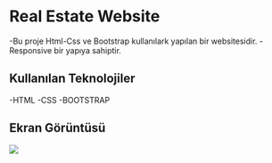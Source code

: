 <h1>Real Estate Website</h1>

 -Bu proje Html-Css ve Bootstrap kullanılark yapılan bir websitesidir.
 -Responsive bir yapıya sahiptir.
 
 <h2>Kullanılan Teknolojiler</h2>

  -HTML
  -CSS
  -BOOTSTRAP

  <h2>Ekran Görüntüsü</h2>

  ![](ekran.gif)


